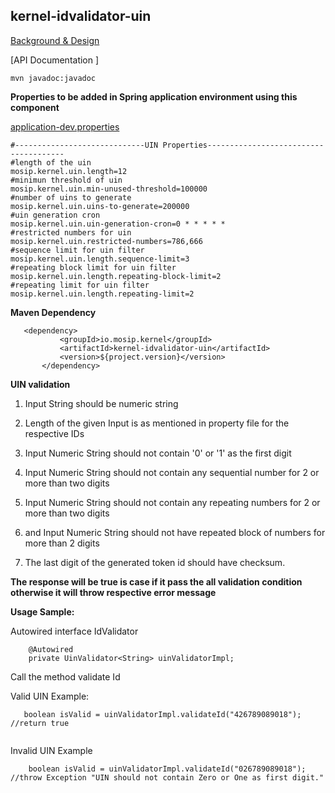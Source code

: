 ## kernel-idvalidator-uin

[Background & Design](../../docs/design/kernel/kernel-idvalidator.md)
 

[API Documentation ]
 
 ```
 mvn javadoc:javadoc

 ```
 
**Properties to be added in Spring application environment using this component**

[application-dev.properties](../../config/application-dev.properties)

 ```
 #-----------------------------UIN Properties--------------------------------------
#length of the uin
mosip.kernel.uin.length=12
#minimun threshold of uin
mosip.kernel.uin.min-unused-threshold=100000
#number of uins to generate
mosip.kernel.uin.uins-to-generate=200000
#uin generation cron
mosip.kernel.uin.uin-generation-cron=0 * * * * *
#restricted numbers for uin
mosip.kernel.uin.restricted-numbers=786,666
#sequence limit for uin filter
mosip.kernel.uin.length.sequence-limit=3
#repeating block limit for uin filter
mosip.kernel.uin.length.repeating-block-limit=2
#repeating limit for uin filter
mosip.kernel.uin.length.repeating-limit=2
 ```
 
 **Maven Dependency**
 
 ```
 	<dependency>
			<groupId>io.mosip.kernel</groupId>
			<artifactId>kernel-idvalidator-uin</artifactId>
			<version>${project.version}</version>
		</dependency>

 ```
 

**UIN validation**

1. Input String should be numeric string

2. Length of the given Input is as mentioned in property file for the respective IDs

3. Input Numeric String should not contain '0' or '1' as the first digit

4. Input Numeric String should not contain any sequential number for 2 or more than two digits

5. Input Numeric String should not contain any repeating numbers for 2 or more than two digits

6. and Input Numeric String should not have repeated block of numbers for more than 2 digits

7. The last digit of the generated token id should have checksum.


**The response will be true is case if it pass the all validation condition otherwise it will throw respective error message**

 

**Usage Sample:**

Autowired interface IdValidator

```
	@Autowired
	private UinValidator<String> uinValidatorImpl;
```

Call the method validate Id

 
Valid UIN  Example:
 
 ```
	boolean isValid = uinValidatorImpl.validateId("426789089018"); //return true
	
```

Invalid UIN Example

```
	boolean isValid = uinValidatorImpl.validateId("026789089018"); //throw Exception "UIN should not contain Zero or One as first digit."

 
 ```
